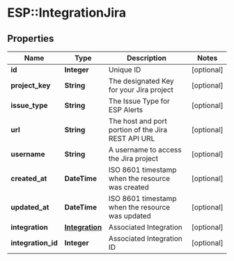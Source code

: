 # ESP::IntegrationJira

## Properties
Name | Type | Description | Notes
------------ | ------------- | ------------- | -------------
**id** | **Integer** | Unique ID | [optional] 
**project_key** | **String** | The designated Key for your Jira project | [optional] 
**issue_type** | **String** | The Issue Type for ESP Alerts | [optional] 
**url** | **String** | The host and port portion of the Jira REST API URL | [optional] 
**username** | **String** | A username to access the Jira project | [optional] 
**created_at** | **DateTime** | ISO 8601 timestamp when the resource was created | [optional] 
**updated_at** | **DateTime** | ISO 8601 timestamp when the resource was updated | [optional] 
**integration** | [**Integration**](Integration.md) | Associated Integration | [optional] 
**integration_id** | **Integer** | Associated Integration ID | [optional] 


